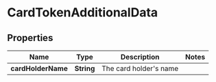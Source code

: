 

# CardTokenAdditionalData


## Properties

| Name | Type | Description | Notes |
|------------ | ------------- | ------------- | -------------|
|**cardHolderName** | **String** | The card holder&#39;s name |  |




